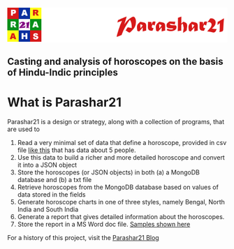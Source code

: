 ![parashar21 banner](/images/p21-header-003.png)<br>
## Casting and analysis of horoscopes on the basis of Hindu-Indic principles

# What is Parashar21
Parashar21 is a design or strategy, along with a collection of programs, that are used to 
1. Read a very minimal set of data that define a horoscope, provided in csv file [like this](https://github.com/prithwis/parashar21/blob/main/data/Test5Data.txt) that has data about 5 people.
2. Use this data to build a richer and more detailed horoscope and convert it into a JSON  object
3. Store the horoscopes (or JSON objects) in both (a) a MongoDB database and (b) a txt file
4. Retrieve horoscopes from the MongoDB database based on values of data stored in the fields
5. Generate horoscope charts in one of three styles, namely Bengal, North India and South India
6. Generate a report that gives detailed information about the horoscopes.
7. Store the report in a MS Word doc file. [Samples shown here](https://github.com/prithwis/parashar21/tree/main/Sample%20Reports%202)

For a history of this project, visit the [Parashar21 Blog](https://parashar21.blogspot.com/)
